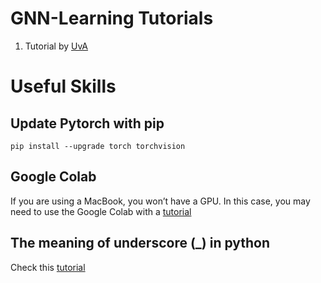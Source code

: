 # GNN-Learning Tutorials

1. Tutorial by [UvA](https://uvadlc-notebooks.readthedocs.io/en/latest/tutorial_notebooks/tutorial2/Introduction_to_PyTorch.html)

# Useful Skills


## Update Pytorch with pip
```
pip install --upgrade torch torchvision
```

## Google Colab

If you are using a MacBook, you won’t have a GPU.
In this case, you may need to use the Google Colab with a [tutorial](https://web.eecs.umich.edu/~justincj/teaching/eecs442/WI2021/colab.html)


## The meaning of underscore (_) in python

Check this [tutorial](https://hackernoon.com/understanding-the-underscore-of-python-309d1a029edc?gi=a3e0f97202ac)
